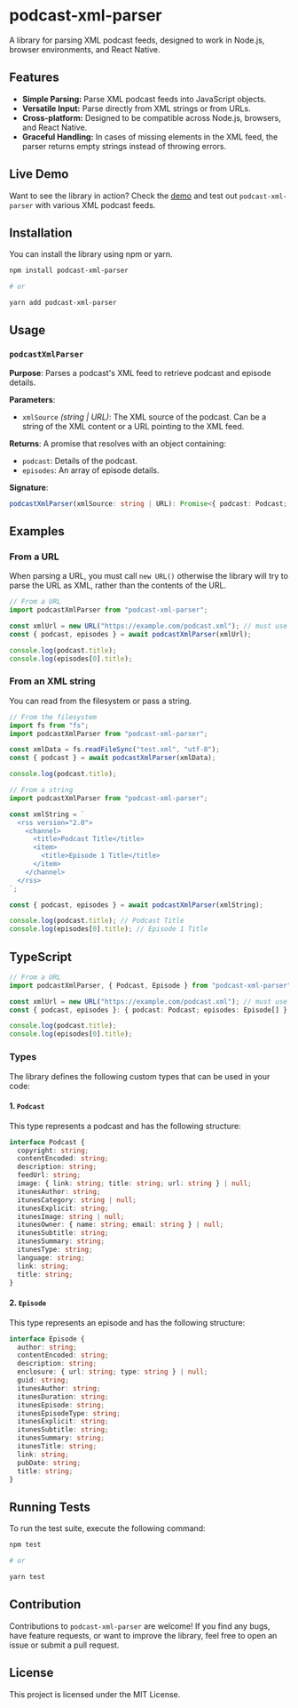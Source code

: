 # podcast-xml-parser

A library for parsing XML podcast feeds, designed to work in Node.js, browser environments, and React Native.

## Features

- **Simple Parsing:** Parse XML podcast feeds into JavaScript objects.
- **Versatile Input:** Parse directly from XML strings or from URLs.
- **Cross-platform:** Designed to be compatible across Node.js, browsers, and React Native.
- **Graceful Handling:** In cases of missing elements in the XML feed, the parser returns empty strings instead of throwing errors.

<!-- HIDE_SECTION_START -->
## Live Demo
Want to see the library in action? Check the [demo](https://podcast-xml-parser.kmr.io/) and test out `podcast-xml-parser` with various XML podcast feeds.
<!-- HIDE_SECTION_END -->

## Installation

You can install the library using npm or yarn.

```bash
npm install podcast-xml-parser

# or

yarn add podcast-xml-parser
```

## Usage

### `podcastXmlParser`

**Purpose**: Parses a podcast's XML feed to retrieve podcast and episode details.

**Parameters**:

- `xmlSource` _(string | URL)_: The XML source of the podcast. Can be a string of the XML content or a URL pointing to the XML feed.

**Returns**:
A promise that resolves with an object containing:

- `podcast`: Details of the podcast.
- `episodes`: An array of episode details.

**Signature**:

```typescript
podcastXmlParser(xmlSource: string | URL): Promise<{ podcast: Podcast; episodes: Episode[] }>
```

## Examples

### From a URL

When parsing a URL, you must call `new URL()` otherwise the library will try to parse the URL as XML, rather than the contents of the URL.

```javascript
// From a URL
import podcastXmlParser from "podcast-xml-parser";

const xmlUrl = new URL("https://example.com/podcast.xml"); // must use `new URL()`!
const { podcast, episodes } = await podcastXmlParser(xmlUrl);

console.log(podcast.title);
console.log(episodes[0].title);
```

### From an XML string

You can read from the filesystem or pass a string.

```typescript
// From the filesystem
import fs from "fs";
import podcastXmlParser from "podcast-xml-parser";

const xmlData = fs.readFileSync("test.xml", "utf-8");
const { podcast } = await podcastXmlParser(xmlData);

console.log(podcast.title);
```

```typescript
// From a string
import podcastXmlParser from "podcast-xml-parser";

const xmlString = `
  <rss version="2.0">
    <channel>
      <title>Podcast Title</title>
      <item>
        <title>Episode 1 Title</title>
      </item>
    </channel>
  </rss>
`;

const { podcast, episodes } = await podcastXmlParser(xmlString);

console.log(podcast.title); // Podcast Title
console.log(episodes[0].title); // Episode 1 Title
```

## TypeScript

```typescript
// From a URL
import podcastXmlParser, { Podcast, Episode } from "podcast-xml-parser";

const xmlUrl = new URL("https://example.com/podcast.xml"); // must use `new URL()`!
const { podcast, episodes }: { podcast: Podcast; episodes: Episode[] } = await podcastXmlParser(xmlUrl);

console.log(podcast.title);
console.log(episodes[0].title);
```

### Types

The library defines the following custom types that can be used in your code:

#### 1. `Podcast`

This type represents a podcast and has the following structure:

```typescript
interface Podcast {
  copyright: string;
  contentEncoded: string;
  description: string;
  feedUrl: string;
  image: { link: string; title: string; url: string } | null;
  itunesAuthor: string;
  itunesCategory: string | null;
  itunesExplicit: string;
  itunesImage: string | null;
  itunesOwner: { name: string; email: string } | null;
  itunesSubtitle: string;
  itunesSummary: string;
  itunesType: string;
  language: string;
  link: string;
  title: string;
}
```

#### 2. `Episode`

This type represents an episode and has the following structure:

```typescript
interface Episode {
  author: string;
  contentEncoded: string;
  description: string;
  enclosure: { url: string; type: string } | null;
  guid: string;
  itunesAuthor: string;
  itunesDuration: string;
  itunesEpisode: string;
  itunesEpisodeType: string;
  itunesExplicit: string;
  itunesSubtitle: string;
  itunesSummary: string;
  itunesTitle: string;
  link: string;
  pubDate: string;
  title: string;
}
```

## Running Tests

To run the test suite, execute the following command:

```bash
npm test

# or

yarn test
```

## Contribution

Contributions to `podcast-xml-parser` are welcome! If you find any bugs, have feature requests, or want to improve the library, feel free to open an issue or submit a pull request.

## License

This project is licensed under the MIT License.
